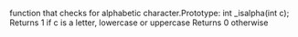 function that checks for alphabetic character.Prototype: int _isalpha(int c); Returns 1 if c is a letter, lowercase or uppercase Returns 0 otherwise
